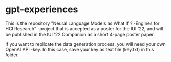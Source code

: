 # gpt-experiences
This is the repository "Neural Language Models as What If ? -Engines for HCI Research" -project that is accepted as a poster for the IUI '22, and will be published in the IUI '22 Companion as a short 4-page poster paper.

If you want to replicate the data generation process, you will need your own OpenAI API -key. In this case, save your key as text file (key.txt) in this folder.
